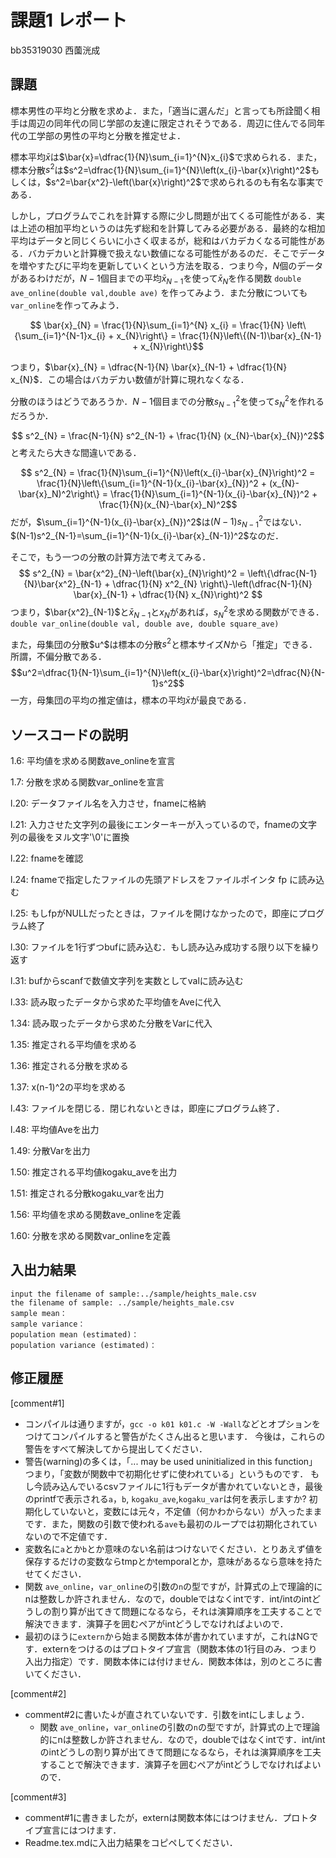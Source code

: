 # 課題1 レポート

bb35319030 西薗洸成

## 課題

標本男性の平均と分散を求めよ．また，「適当に選んだ」と言っても所詮聞く相手は周辺の同年代の同じ学部の友達に限定されそうである．周辺に住んでる同年代の工学部の男性の平均と分散を推定せよ．
   
標本平均$\bar{x}$は$\bar{x}=\dfrac{1}{N}\sum_{i=1}^{N}x_{i}$で求められる．また，標本分散$s^2$は$s^2=\dfrac{1}{N}\sum_{i=1}^{N}\left(x_{i}-\bar{x}\right)^2$もしくは，$s^2=\bar{x^2}-\left(\bar{x}\right)^2$で求められるのも有名な事実である．

しかし，プログラムでこれを計算する際に少し問題が出てくる可能性がある．実は上述の相加平均というのは先ず総和を計算してみる必要がある．最終的な相加平均はデータと同じくらいに小さく収まるが，総和はバカデカくなる可能性がある．バカデカいと計算機で扱えない数値になる可能性があるのだ．そこでデータを増やすたびに平均を更新していくという方法を取る．つまり今，$N$個のデータがあるわけだが，$N-1$個目までの平均$\bar{x}_{N-1}$を使って$\bar{x}_{N}$を作る関数 `double ave_online(double val,double ave)` を作ってみよう．また分散についても `var_online`を作ってみよう．
   
$$ \bar{x}_{N} = \frac{1}{N}\sum_{i=1}^{N} x_{i} = \frac{1}{N} \left\{\sum_{i=1}^{N-1}x_{i} + x_{N}\right\} = \frac{1}{N}\left\{(N-1)\bar{x}_{N-1} + x_{N}\right\}$$
   
つまり，$\bar{x}_{N} = \dfrac{N-1}{N} \bar{x}_{N-1} + \dfrac{1}{N} x_{N}$．この場合はバカデカい数値が計算に現れなくなる．
   
分散のほうはどうであろうか．$N-1$個目までの分散$s^2_{N-1}$を使って$s^2_{N}$を作れるだろうか．
   
$$ s^2_{N} = \frac{N-1}{N} s^2_{N-1} + \frac{1}{N} (x_{N}-\bar{x}_{N})^2$$
と考えたら大きな間違いである．
   
$$ s^2_{N} = \frac{1}{N}\sum_{i=1}^{N}\left(x_{i}-\bar{x}_{N}\right)^2 = \frac{1}{N}\left\{\sum_{i=1}^{N-1}(x_{i}-\bar{x}_{N})^2 + (x_{N}-\bar{x}_N)^2\right\} = \frac{1}{N}\sum_{i=1}^{N-1}(x_{i}-\bar{x}_{N})^2 + \frac{1}{N}(x_{N}-\bar{x}_N)^2$$
だが，$\sum_{i=1}^{N-1}(x_{i}-\bar{x}_{N})^2$は$(N-1)s^2_{N-1}$ではない．$(N-1)s^2_{N-1}=\sum_{i=1}^{N-1}(x_{i}-\bar{x}_{N-1})^2$なのだ．

そこで，もう一つの分散の計算方法で考えてみる．
$$ s^2_{N} = \bar{x^2}_{N}-\left(\bar{x}_{N}\right)^2 = \left\{\dfrac{N-1}{N}\bar{x^2}_{N-1} + \dfrac{1}{N} x^2_{N} \right\}-\left(\dfrac{N-1}{N} \bar{x}_{N-1} + \dfrac{1}{N} x_{N}\right)^2 $$
つまり，$\bar{x^2}_{N-1}$と$\bar{x}_{N-1}$と$x_{N}$があれば，$s^2_{N}$を求める関数ができる．`double var_online(double val, double ave, double square_ave)`

また，母集団の分散$u^$は標本の分散$s^2$と標本サイズ$N$から「推定」できる．所謂，不偏分散である．
$$u^2=\dfrac{1}{N-1}\sum_{i=1}^{N}\left(x_{i}-\bar{x}\right)^2=\dfrac{N}{N-1}s^2$$
一方，母集団の平均の推定値は，標本の平均$\bar{x}$が最良である．

## ソースコードの説明

1.6: 平均値を求める関数ave_onlineを宣言

1.7: 分散を求める関数var_onlineを宣言

l.20: データファイル名を入力させ，fnameに格納

l.21: 入力させた文字列の最後にエンターキーが入っているので，fnameの文字列の最後をヌル文字'\0'に置換

l.22: fnameを確認

l.24: fnameで指定したファイルの先頭アドレスをファイルポインタ fp に読み込む

l.25: もしfpがNULLだったときは，ファイルを開けなかったので，即座にプログラム終了

l.30: ファイルを1行ずつbufに読み込む．もし読み込み成功する限り以下を繰り返す

l.31: bufからscanfで数値文字列を実数としてvalに読み込む

l.33: 読み取ったデータから求めた平均値をAveに代入

1.34: 読み取ったデータから求めた分散をVarに代入

1.35: 推定される平均値を求める

1.36: 推定される分散を求める

1.37: x(n-1)^2の平均を求める

l.43: ファイルを閉じる．閉じれないときは，即座にプログラム終了．

l.48: 平均値Aveを出力

1.49: 分散Varを出力

1.50: 推定される平均値kogaku_aveを出力

1.51: 推定される分散kogaku_varを出力

1.56: 平均値を求める関数ave_onlineを定義

1.60: 分散を求める関数var_onlineを定義

## 入出力結果

```
input the filename of sample:../sample/heights_male.csv
the filename of sample: ../sample/heights_male.csv
sample mean：
sample variance：
population mean (estimated)：
population variance (estimated)：
```

## 修正履歴

[comment#1]
- コンパイルは通りますが，`gcc -o k01 k01.c -W -Wall`などとオプションをつけてコンパイルすると警告がたくさん出ると思います．
  今後は，これらの警告をすべて解決してから提出してください．
- 警告(warning)の多くは，「... may be used uninitialized in this function」つまり，「変数が関数中で初期化せずに使われている」というものです．
  もし今読み込んでいるcsvファイルに1行もデータが書かれていないとき，最後のprintfで表示される`a`，`b`, `kogaku_ave`,`kogaku_var`は何を表示しますか?
  初期化していないと，変数には元々，不定値（何かわからない）が入ったままです．また，関数の引数で使われる`ave`も最初のループでは初期化されていないので不定値です．
- 変数名に`a`とか`b`とか意味のない名前はつけないでください．とりあえず値を保存するだけの変数ならtmpとかtemporalとか，意味があるなら意味を持たせてください．
- 関数 `ave_online`，`var_online`の引数の`n`の型ですが，計算式の上で理論的にnは整数しか許されません．なので，doubleではなくintです．int/intのintどうしの割り算が出てきて問題になるなら，それは演算順序を工夫することで解決できます．演算子を囲むペアがintどうしでなければよいので．
- 最初のほうに`extern`から始まる関数本体が書かれていますが，これはNGです．externをつけるのはプロトタイプ宣言（関数本体の1行目のみ．つまり入出力指定）です．関数本体には付けません．関数本体は，別のところに書いてください． 

[comment#2]
- comment#2に書いた↓が直されていないです．引数をintにしましょう．
   - 関数 `ave_online`，`var_online`の引数の`n`の型ですが，計算式の上で理論的にnは整数しか許されません．なので，doubleではなくintです．int/intのintどうしの割り算が出てきて問題になるなら，それは演算順序を工夫することで解決できます．演算子を囲むペアがintどうしでなければよいので．

[comment#3]
- comment#1に書きましたが，externは関数本体にはつけません．プロトタイプ宣言にはつけます．
- Readme.tex.mdに入出力結果をコピペしてください．
